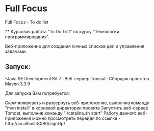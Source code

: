 # Full Focus
Full Focus - To do list

** Курсовая работа "To Do List" по курсу "Технологии программирования".

Веб-приложение для создания личных списков дел и управления задачами.

## Запуск:

-Java SE Development Kit 7
-Веб-сервер Tomcat
-Сборщик проектов Maven 3.3.9

Для запуска Вам потребуется:

Скомпилировать и развернуть веб-приложение, выполнив команду "mvn install" в корневой директории проекта
Запустить веб-сервер Tomcat, выполнив команду "./catalina.sh start"
Работу данного веб-приложения можно просмотреть перейдя по ссылке - http://localhost:8080/signUp/
